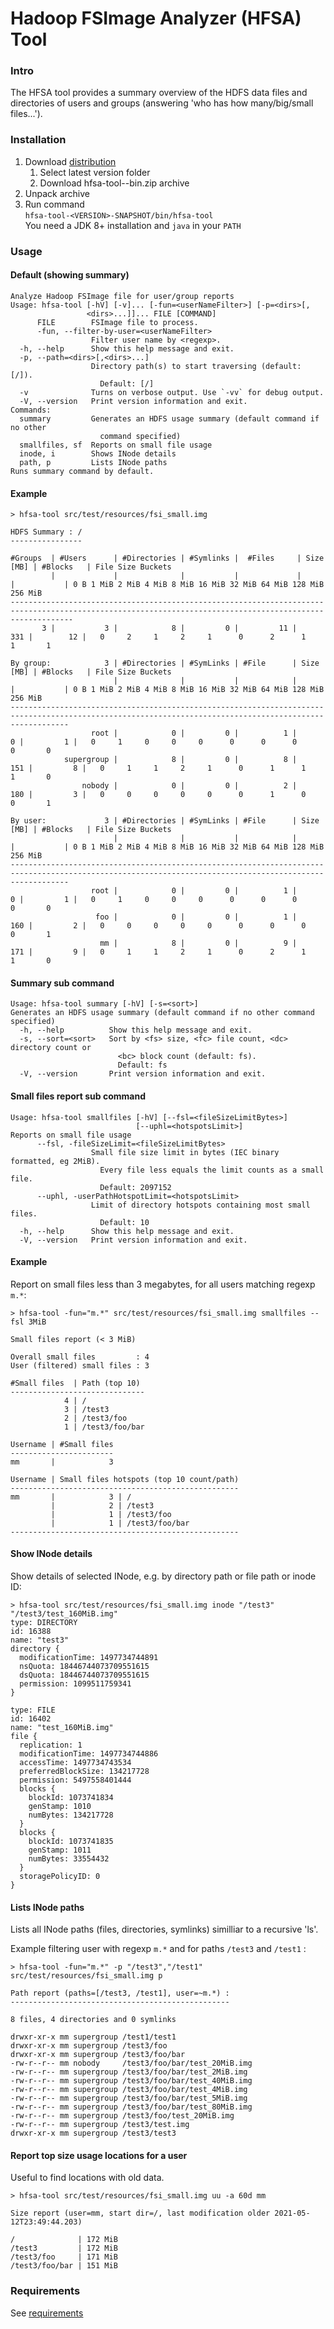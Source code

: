 # Hadoop FSImage Analyzer (HFSA) Tool

### Intro

The HFSA tool provides a summary overview of the HDFS data files and directories of users and groups
(answering 'who has how many/big/small files...').

### Installation

1. Download [distribution](https://repo1.maven.org/maven2/de/m3y/hadoop/hdfs/hfsa/hfsa-tool/)
    1. Select latest version folder
    2. Download hfsa-tool-<VERSION>-bin.zip archive
2. Unpack archive
3. Run command  
   `hfsa-tool-<VERSION>-SNAPSHOT/bin/hfsa-tool`  
   You need a JDK 8+ installation and `java` in your `PATH`
   
### Usage

#### Default (showing summary)
```
Analyze Hadoop FSImage file for user/group reports
Usage: hfsa-tool [-hV] [-v]... [-fun=<userNameFilter>] [-p=<dirs>[,
                 <dirs>...]]... FILE [COMMAND]
      FILE        FSImage file to process.
      -fun, --filter-by-user=<userNameFilter>
                  Filter user name by <regexp>.
  -h, --help      Show this help message and exit.
  -p, --path=<dirs>[,<dirs>...]
                  Directory path(s) to start traversing (default: [/]).
                    Default: [/]
  -v              Turns on verbose output. Use `-vv` for debug output.
  -V, --version   Print version information and exit.
Commands:
  summary         Generates an HDFS usage summary (default command if no other
                    command specified)
  smallfiles, sf  Reports on small file usage
  inode, i        Shows INode details
  path, p         Lists INode paths
Runs summary command by default.
```

#### Example
```
> hfsa-tool src/test/resources/fsi_small.img 

HDFS Summary : /
----------------

#Groups  | #Users      | #Directories | #Symlinks |  #Files     | Size [MB] | #Blocks   | File Size Buckets 
         |             |              |           |             |           |           | 0 B 1 MiB 2 MiB 4 MiB 8 MiB 16 MiB 32 MiB 64 MiB 128 MiB 256 MiB
----------------------------------------------------------------------------------------------------------------------------------------------------------
       3 |           3 |            8 |         0 |         11 |       331 |        12 |   0     2     1     2     1      0      2      1       1       1

By group:            3 | #Directories | #SymLinks | #File      | Size [MB] | #Blocks   | File Size Buckets
                       |              |           |            |           |           | 0 B 1 MiB 2 MiB 4 MiB 8 MiB 16 MiB 32 MiB 64 MiB 128 MiB 256 MiB
---------------------------------------------------------------------------------------------------------------------------------------------------------
                  root |            0 |         0 |          1 |         0 |         1 |   0     1     0     0     0      0      0      0       0       0
            supergroup |            8 |         0 |          8 |       151 |         8 |   0     1     1     2     1      0      1      1       1       0
                nobody |            0 |         0 |          2 |       180 |         3 |   0     0     0     0     0      0      1      0       0       1

By user:             3 | #Directories | #SymLinks | #File      | Size [MB] | #Blocks   | File Size Buckets
                       |              |           |            |           |           | 0 B 1 MiB 2 MiB 4 MiB 8 MiB 16 MiB 32 MiB 64 MiB 128 MiB 256 MiB
---------------------------------------------------------------------------------------------------------------------------------------------------------
                  root |            0 |         0 |          1 |         0 |         1 |   0     1     0     0     0      0      0      0       0       0
                   foo |            0 |         0 |          1 |       160 |         2 |   0     0     0     0     0      0      0      0       0       1
                    mm |            8 |         0 |          9 |       171 |         9 |   0     1     1     2     1      0      2      1       1       0

```
#### Summary sub command
```
Usage: hfsa-tool summary [-hV] [-s=<sort>]
Generates an HDFS usage summary (default command if no other command specified)
  -h, --help          Show this help message and exit.
  -s, --sort=<sort>   Sort by <fs> size, <fc> file count, <dc> directory count or
                        <bc> block count (default: fs).
                        Default: fs
  -V, --version       Print version information and exit.
```

#### Small files report sub command
```
Usage: hfsa-tool smallfiles [-hV] [--fsl=<fileSizeLimitBytes>]
                            [--uphl=<hotspotsLimit>]
Reports on small file usage
      --fsl, -fileSizeLimit=<fileSizeLimitBytes>
                  Small file size limit in bytes (IEC binary formatted, eg 2MiB).
                    Every file less equals the limit counts as a small file.
                    Default: 2097152
      --uphl, -userPathHotspotLimit=<hotspotsLimit>
                  Limit of directory hotspots containing most small files.
                    Default: 10
  -h, --help      Show this help message and exit.
  -V, --version   Print version information and exit.
```

#### Example
Report on small files less than 3 megabytes, for all users matching regexp `m.*`:

```
> hfsa-tool -fun="m.*" src/test/resources/fsi_small.img smallfiles --fsl 3MiB

Small files report (< 3 MiB)

Overall small files         : 4
User (filtered) small files : 3

#Small files  | Path (top 10) 
------------------------------
            4 | /
            3 | /test3
            2 | /test3/foo
            1 | /test3/foo/bar

Username | #Small files
-----------------------
mm       |            3

Username | Small files hotspots (top 10 count/path)
---------------------------------------------------
mm       |            3 | /
         |            2 | /test3
         |            1 | /test3/foo
         |            1 | /test3/foo/bar
---------------------------------------------------
```
#### Show INode details 

Show details of selected INode, e.g. by directory path or file path or inode ID:
```
> hfsa-tool src/test/resources/fsi_small.img inode "/test3" "/test3/test_160MiB.img"
type: DIRECTORY
id: 16388
name: "test3"
directory {
  modificationTime: 1497734744891
  nsQuota: 18446744073709551615
  dsQuota: 18446744073709551615
  permission: 1099511759341
}

type: FILE
id: 16402
name: "test_160MiB.img"
file {
  replication: 1
  modificationTime: 1497734744886
  accessTime: 1497734743534
  preferredBlockSize: 134217728
  permission: 5497558401444
  blocks {
    blockId: 1073741834
    genStamp: 1010
    numBytes: 134217728
  }
  blocks {
    blockId: 1073741835
    genStamp: 1011
    numBytes: 33554432
  }
  storagePolicyID: 0
}
```

#### Lists INode paths
Lists all INode paths (files, directories, symlinks) similliar to a recursive 'ls'.

Example filtering user with regexp `m.*` and for paths `/test3` and `/test1` :
```
> hfsa-tool -fun="m.*" -p "/test3","/test1" src/test/resources/fsi_small.img p

Path report (paths=[/test3, /test1], user=~m.*) :
-------------------------------------------------

8 files, 4 directories and 0 symlinks

drwxr-xr-x mm supergroup /test1/test1
drwxr-xr-x mm supergroup /test3/foo
drwxr-xr-x mm supergroup /test3/foo/bar
-rw-r--r-- mm nobody     /test3/foo/bar/test_20MiB.img
-rw-r--r-- mm supergroup /test3/foo/bar/test_2MiB.img
-rw-r--r-- mm supergroup /test3/foo/bar/test_40MiB.img
-rw-r--r-- mm supergroup /test3/foo/bar/test_4MiB.img
-rw-r--r-- mm supergroup /test3/foo/bar/test_5MiB.img
-rw-r--r-- mm supergroup /test3/foo/bar/test_80MiB.img
-rw-r--r-- mm supergroup /test3/foo/test_20MiB.img
-rw-r--r-- mm supergroup /test3/test.img
drwxr-xr-x mm supergroup /test3/test3

```

#### Report top size usage locations for a user

Useful to find locations with old data.

```
> hfsa-tool src/test/resources/fsi_small.img uu -a 60d mm 

Size report (user=mm, start dir=/, last modification older 2021-05-12T23:49:44.203)

/              | 172 MiB
/test3         | 172 MiB
/test3/foo     | 171 MiB
/test3/foo/bar | 151 MiB
```

### Requirements 

See [requirements](../README.md#requirements)
